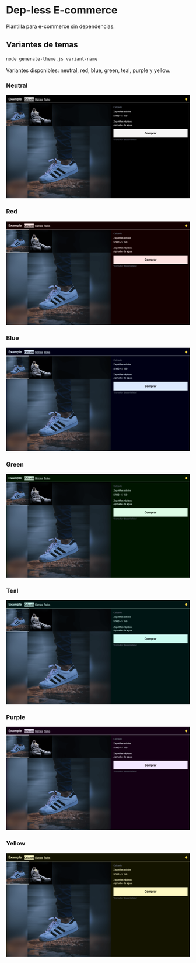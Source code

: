 # Dep-less E-commerce

Plantilla para e-commerce sin dependencias.

## Variantes de temas

```bash
node generate-theme.js variant-name
```

Variantes disponibles: neutral, red, blue, green, teal, purple y yellow.

### Neutral

![neutral](docs/img/neutral.png 'neutral')

### Red

![red](docs/img/red.png 'red')

### Blue

![blue](docs/img/blue.png 'blue')

### Green

![green](docs/img/green.png 'green')

### Teal

![teal](docs/img/teal.png 'teal')

### Purple

![purple](docs/img/purple.png 'purple')

### Yellow

![yellow](docs/img/yellow.png 'yellow')
